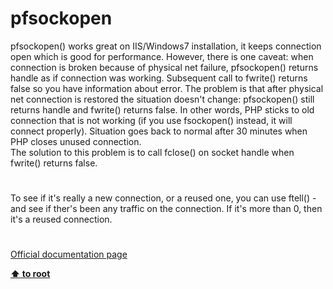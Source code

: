 # pfsockopen




<div class="phpcode"><span class="html">
pfsockopen() works great on IIS/Windows7 installation, it keeps connection open which is good for performance. However, there is one caveat: when connection is broken because of physical net failure, pfsockopen() returns handle as if connection was working. Subsequent call to fwrite() returns false so you have information about error. The problem is that after physical net connection is restored the situation doesn&apos;t change: pfsockopen() still returns handle and fwrite() returns false. In other words, PHP sticks to old connection that is not working (if you use fsockopen() instead, it will connect properly). Situation goes back to normal after 30 minutes when PHP closes unused connection.<br>The solution to this problem is to call fclose() on socket handle when fwrite() returns false.</span>
</div>
  

#


<div class="phpcode"><span class="html">
To see if it&apos;s really a new connection, or a reused one, you can use ftell() - and see if ther&apos;s been any traffic on the connection. If it&apos;s more than 0, then it&apos;s a reused connection.</span>
</div>
  

#

[Official documentation page](https://www.php.net/manual/en/function.pfsockopen.php)

**[⬆ to root](/)**